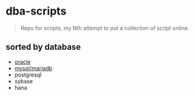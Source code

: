 # dba-scripts
> Repo for scripts, my Nth attempt to put a collection of script online.

## sorted by database

* [oracle](https://github.com/dataniard/dba-scripts/tree/master/oracle)
* [mysql/mariadb](https://github.com/dataniard/dba-scripts/tree/master/oracle)
* postgresql
* sybase
* hana
